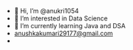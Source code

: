 - 👋 Hi, I’m @anukri1054
- 👀 I’m interested in Data Science
- 🌱 I’m currently learning Java and DSA
- anushkakumari29177@gmail.com
- 

<!---
anukri1054/anukri1054 is a ✨ special ✨ repository because its `README.md` (this file) appears on your GitHub profile.
You can click the Preview link to take a look at your changes.
--->
